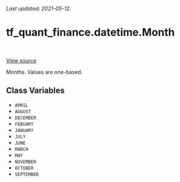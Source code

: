 <!--
This file is generated by a tool. Do not edit directly.
For open-source contributions the docs will be updated automatically.
-->

*Last updated: 2021-05-12.*

<div itemscope itemtype="http://developers.google.com/ReferenceObject">
<meta itemprop="name" content="tf_quant_finance.datetime.Month" />
<meta itemprop="path" content="Stable" />
<meta itemprop="property" content="APRIL"/>
<meta itemprop="property" content="AUGUST"/>
<meta itemprop="property" content="DECEMBER"/>
<meta itemprop="property" content="FEBUARY"/>
<meta itemprop="property" content="JANUARY"/>
<meta itemprop="property" content="JULY"/>
<meta itemprop="property" content="JUNE"/>
<meta itemprop="property" content="MARCH"/>
<meta itemprop="property" content="MAY"/>
<meta itemprop="property" content="NOVEMBER"/>
<meta itemprop="property" content="OCTOBER"/>
<meta itemprop="property" content="SEPTEMBER"/>
</div>

# tf_quant_finance.datetime.Month

<!-- Insert buttons and diff -->

<table class="tfo-notebook-buttons tfo-api" align="left">
</table>

<a target="_blank" href="https://github.com/google/tf-quant-finance/blob/master/tf_quant_finance/datetime/constants.py">View source</a>



Months. Values are one-based.

<!-- Placeholder for "Used in" -->


## Class Variables

* `APRIL` <a id="APRIL"></a>
* `AUGUST` <a id="AUGUST"></a>
* `DECEMBER` <a id="DECEMBER"></a>
* `FEBUARY` <a id="FEBUARY"></a>
* `JANUARY` <a id="JANUARY"></a>
* `JULY` <a id="JULY"></a>
* `JUNE` <a id="JUNE"></a>
* `MARCH` <a id="MARCH"></a>
* `MAY` <a id="MAY"></a>
* `NOVEMBER` <a id="NOVEMBER"></a>
* `OCTOBER` <a id="OCTOBER"></a>
* `SEPTEMBER` <a id="SEPTEMBER"></a>
